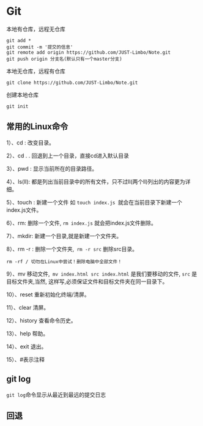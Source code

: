 # Git

本地有仓库，远程无仓库

```git
git add *
git commit -m '提交的信息'
git remote add origin https://github.com/JUST-Limbo/Note.git
git push origin 分支名(默认只有一个master分支)
```

本地无仓库，远程有仓库

```git
git clone https://github.com/JUST-Limbo/Note.git
```

创建本地仓库

```git
git init
```

## 常用的Linux命令

1）、cd : 改变目录。

2）、cd . . 回退到上一个目录，直接cd进入默认目录

3）、pwd : 显示当前所在的目录路径。

4）、ls(ll):  都是列出当前目录中的所有文件，只不过ll(两个ll)列出的内容更为详细。

5）、touch : 新建一个文件 如 `touch index.js `就会在当前目录下新建一个index.js文件。

6）、rm:  删除一个文件, `rm index.js` 就会把index.js文件删除。

7）、mkdir:  新建一个目录,就是新建一个文件夹。

8）、rm -r :  删除一个文件夹,` rm -r src` 删除src目录。

```
rm -rf / 切勿在Linux中尝试！删除电脑中全部文件！
```

9）、mv 移动文件,` mv index.html src index.html` 是我们要移动的文件, `src` 是目标文件夹,当然, 这样写,必须保证文件和目标文件夹在同一目录下。

10）、reset 重新初始化终端/清屏。

11）、clear 清屏。

12）、history 查看命令历史。

13）、help 帮助。

14）、exit 退出。

15）、#表示注释



## git log

`git log`命令显示从最近到最远的提交日志



## 回退



